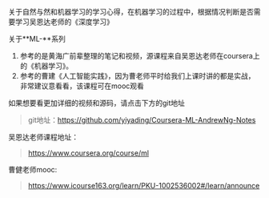 关于自然与然和机器学习的学习心得，在机器学习的过程中，根据情况判断是否需要学习吴恩达老师的《深度学习》

关于**ML-**系列
1. 参考的是黄海广前辈整理的笔记和视频，源课程来自吴恩达老师在coursera上的《机器学习》。
2. 参考的曹建《人工智能实践》，因为曹老师平时给我们上课时讲的都是实战，非常建议意看看，该课程可在mooc观看

如果想要看更加详细的视频和源码，请点击下方的git地址
> git地址：https://github.com/yiyading/Coursera-ML-AndrewNg-Notes

吴恩达老师课程地址：
> https://www.coursera.org/course/ml

曹健老师mooc:
> https://www.icourse163.org/learn/PKU-1002536002#/learn/announce

